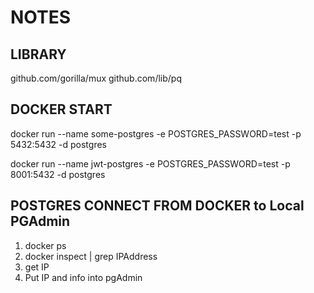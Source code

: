# NOTES


## LIBRARY
 github.com/gorilla/mux
 github.com/lib/pq

## DOCKER START
 docker run --name some-postgres -e POSTGRES_PASSWORD=test -p 5432:5432 -d postgres

 <!-- FOR SOME REASON YOU NEED TO CHANGE THE PORT to  connect with pgAdmin -->
docker run --name jwt-postgres -e POSTGRES_PASSWORD=test -p 8001:5432 -d postgres
## POSTGRES CONNECT FROM DOCKER to Local PGAdmin
1. docker ps
2. docker inspect <dockerContainerId> | grep IPAddress
3. get IP
4. Put IP and info into pgAdmin

